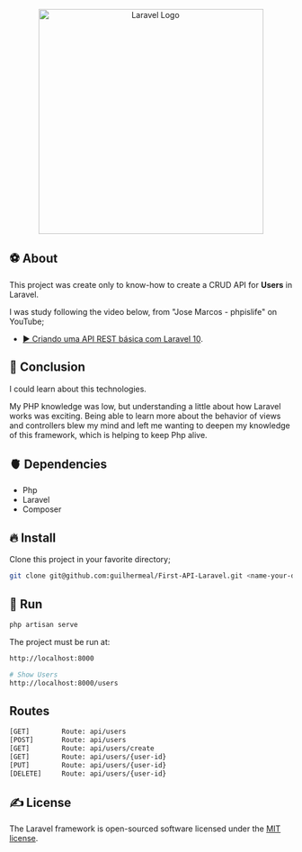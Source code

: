 <p align="center"><a href="https://laravel.com" target="_blank"><img src="https://raw.githubusercontent.com/laravel/art/master/logo-lockup/5%20SVG/2%20CMYK/1%20Full%20Color/laravel-logolockup-cmyk-red.svg" width="400" alt="Laravel Logo"></a></p>

## ⚽️ About

This project was create only to know-how to create a CRUD API for **Users** in Laravel.

I was study following the video below, from "Jose Marcos - phpislife" on YouTube;

- [▶️ Criando uma API REST básica com Laravel 10](https://www.youtube.com/watch?v=0TnToyz3dn0).

## 🎯 Conclusion
I could learn about this technologies. 

My PHP knowledge was low, but understanding a little about how Laravel works was exciting. Being able to learn more about the behavior of views and controllers blew my mind and left me wanting to deepen my knowledge of this framework, which is helping to keep Php alive.

## 🫀 Dependencies
- Php
- Laravel
- Composer

## 🔥 Install
Clone this project in your favorite directory;
```bash
git clone git@github.com:guilhermeal/First-API-Laravel.git <name-your-directory>
```


## 🚀 Run

```bash
php artisan serve
```

The project must be run at:

```bash
http://localhost:8000

# Show Users 
http://localhost:8000/users
```

## Routes

```bash
[GET]        Route: api/users
[POST]       Route: api/users
[GET]        Route: api/users/create
[GET]        Route: api/users/{user-id}
[PUT]        Route: api/users/{user-id}
[DELETE]     Route: api/users/{user-id}
```

## ✍️ License

The Laravel framework is open-sourced software licensed under the [MIT license](https://opensource.org/licenses/MIT).
